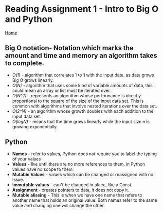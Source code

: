 # **Reading Assignment 1 - Intro to Big O and Python**
[Home](https://micgreene.github.io/reading-notes/)
 ## Big O notation- Notation which marks the amount and time and memory an algorithm takes to complete.
  + *O(1)* - algorithm that correlates 1 to 1 with the input data, as data grows Big O grows linearly.
  + *O(N)* - algorithm that uses some kind of variable amounts of data, this could mean an array or list must be iterated over.
  + *O(N^2)* -  represents an algorithm whose performance is directly proportional to the square of the size of the input data set. This is common with algorithms that involve nested iterations over the data set.
  + *O(2^N)* - an algorithm whose growth doubles with each addition to the input data set.
  + *O(logN)* - means that the time grows linearly while the input size n is growing exponentially.
 ## Python
   + **Names** - refer to values, Python does not require you to label the typing of your values
   +  **Values** - live until there are no more references to them, in Python values have no scope to them.
   +  **Mutable Values** - values which can be changed or reassigned with no issue.
   +  **Immutable values** - can't be changed in place, like a Const.
   +  **Assignment** - creates pointers to data, it does not copy it.
   +  **Mutable aliasing** - This is when we have one name that refers to another name that holds an original value. Both names refer to the same value and changing one will change the other.
